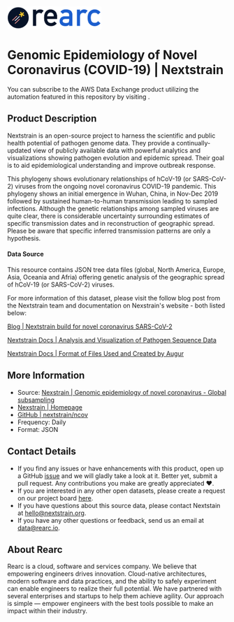 <a href="https://www.rearc.io/data/">
    <img src="./rearc_logo_rgb.png" alt="Rearc Logo" title="Rearc Logo" height="52" />
</a>

# Genomic Epidemiology of Novel Coronavirus (COVID-19) | Nextstrain 

You can subscribe to the AWS Data Exchange product utilizing the automation featured in this repository by visiting [](). 


## Product Description
Nextstrain is an open-source project to harness the scientific and public health potential of pathogen genome data. They provide a continually-updated view of publicly available data with powerful analytics and visualizations showing pathogen evolution and epidemic spread. Their goal is to aid epidemiological understanding and improve outbreak response.

This phylogeny shows evolutionary relationships of hCoV-19 (or SARS-CoV-2) viruses from the ongoing novel coronavirus COVID-19 pandemic. This phylogeny shows an initial emergence in Wuhan, China, in Nov-Dec 2019 followed by sustained human-to-human transmission leading to sampled infections. Although the genetic relationships among sampled viruses are quite clear, there is considerable uncertainty surrounding estimates of specific transmission dates and in reconstruction of geographic spread. Please be aware that specific inferred transmission patterns are only a hypothesis.

#### Data Source
This resource contains JSON tree data files (global, North America, Europe, Asia, Oceania and Afria) offering genetic analysis of the geographic spread of hCoV-19 (or SARS-CoV-2) viruses.

For more information of this dataset, please visit the follow blog post from the Nextstrain team and documentation on Nexstrain's website - both listed below:

[Blog | Nextstrain build for novel coronavirus SARS-CoV-2](https://bedford.io/projects/ncov/config/description.html)

[Nextstrain Docs | Analysis and Visualization of Pathogen Sequence Data](https://nextstrain.org/docs/getting-started/introduction)

[Nextstrain Docs | Format of Files Used and Created by Augur](https://nextstrain.org/docs/bioinformatics/data-formats)

## More Information
- Source: [Nexstrain | Genomic epidemiology of novel coronavirus - Global subsampling](https://nextstrain.org/ncov/global)
- [Nexstrain | Homepage](https://nextstrain.org)
- [GitHub | nextstrain/ncov](https://github.com/nextstrain/ncov)
- Frequency: Daily
- Format: JSON

## Contact Details
- If you find any issues or have enhancements with this product, open up a GitHub [issue](https://github.com/rearc-data/nextstrain-hcov-19/issues) and we will gladly take a look at it. Better yet, submit a pull request. Any contributions you make are greatly appreciated :heart:.
- If you are interested in any other open datasets, please create a request on our project board [here](https://github.com/rearc-data/covid-datasets-aws-data-exchange/projects/1).
- If you have questions about this source data, please contact Nextstain at hello@nextstrain.org.
- If you have any other questions or feedback, send us an email at data@rearc.io.

## About Rearc
Rearc is a cloud, software and services company. We believe that empowering engineers drives innovation. Cloud-native architectures, modern software and data practices, and the ability to safely experiment can enable engineers to realize their full potential. We have partnered with several enterprises and startups to help them achieve agility. Our approach is simple — empower engineers with the best tools possible to make an impact within their industry.